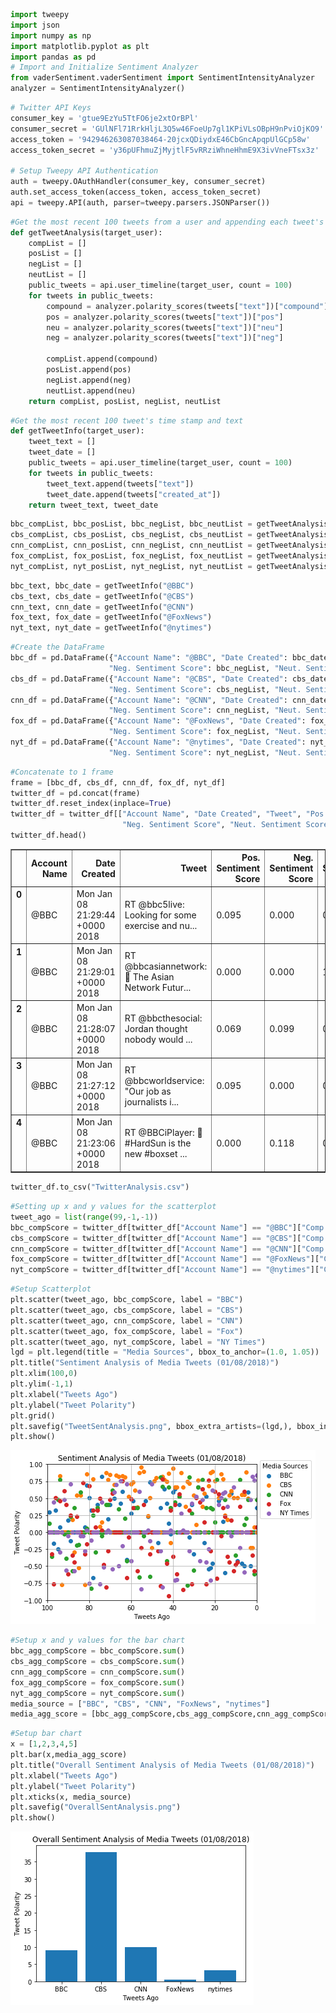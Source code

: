 

```python
import tweepy
import json
import numpy as np
import matplotlib.pyplot as plt
import pandas as pd
# Import and Initialize Sentiment Analyzer
from vaderSentiment.vaderSentiment import SentimentIntensityAnalyzer
analyzer = SentimentIntensityAnalyzer()
```


```python
# Twitter API Keys
consumer_key = 'gtue9EzYu5TtFO6je2xtOrBPl'
consumer_secret = 'GUlNFl71RrkHljL3Q5w46FoeUp7gl1KPiVLsOBpH9nPviOjKO9'
access_token = '942946263087038464-20jcxQDiydxE46CbGncApqpUlGCp58w'
access_token_secret = 'y36pUFhmuZjMyjtlF5vRRziWhneHhmE9X3ivVneFTsx3z'

# Setup Tweepy API Authentication
auth = tweepy.OAuthHandler(consumer_key, consumer_secret)
auth.set_access_token(access_token, access_token_secret)
api = tweepy.API(auth, parser=tweepy.parsers.JSONParser())
```


```python
#Get the most recent 100 tweets from a user and appending each tweet's sentiment score to lists
def getTweetAnalysis(target_user):
    compList = []
    posList = []
    negList = []
    neutList = []
    public_tweets = api.user_timeline(target_user, count = 100)
    for tweets in public_tweets:
        compound = analyzer.polarity_scores(tweets["text"])["compound"]
        pos = analyzer.polarity_scores(tweets["text"])["pos"]
        neu = analyzer.polarity_scores(tweets["text"])["neu"]
        neg = analyzer.polarity_scores(tweets["text"])["neg"]
        
        compList.append(compound)
        posList.append(pos)
        negList.append(neg)
        neutList.append(neu)
    return compList, posList, negList, neutList
```


```python
#Get the most recent 100 tweet's time stamp and text
def getTweetInfo(target_user):
    tweet_text = []
    tweet_date = []
    public_tweets = api.user_timeline(target_user, count = 100)
    for tweets in public_tweets:
        tweet_text.append(tweets["text"])
        tweet_date.append(tweets["created_at"])
    return tweet_text, tweet_date
```


```python
bbc_compList, bbc_posList, bbc_negList, bbc_neutList = getTweetAnalysis("@BBC")
cbs_compList, cbs_posList, cbs_negList, cbs_neutList = getTweetAnalysis("@CBS")
cnn_compList, cnn_posList, cnn_negList, cnn_neutList = getTweetAnalysis("@CNN")
fox_compList, fox_posList, fox_negList, fox_neutList = getTweetAnalysis("@FoxNews")
nyt_compList, nyt_posList, nyt_negList, nyt_neutList = getTweetAnalysis("@nytimes")
```


```python
bbc_text, bbc_date = getTweetInfo("@BBC")
cbs_text, cbs_date = getTweetInfo("@CBS")
cnn_text, cnn_date = getTweetInfo("@CNN")
fox_text, fox_date = getTweetInfo("@FoxNews")
nyt_text, nyt_date = getTweetInfo("@nytimes")
```


```python
#Create the DataFrame
bbc_df = pd.DataFrame({"Account Name": "@BBC", "Date Created": bbc_date, "Tweet": bbc_text, "Pos. Sentiment Score":bbc_posList,
                      "Neg. Sentiment Score": bbc_negList, "Neut. Sentiment Score": bbc_neutList, "Comp. Sentiment Score": bbc_compList})
cbs_df = pd.DataFrame({"Account Name": "@CBS", "Date Created": cbs_date, "Tweet": cbs_text, "Pos. Sentiment Score":cbs_posList,
                      "Neg. Sentiment Score": cbs_negList, "Neut. Sentiment Score": cbs_neutList, "Comp. Sentiment Score": cbs_compList})
cnn_df = pd.DataFrame({"Account Name": "@CNN", "Date Created": cnn_date, "Tweet": cnn_text, "Pos. Sentiment Score": cnn_posList,
                      "Neg. Sentiment Score": cnn_negList, "Neut. Sentiment Score": cnn_neutList, "Comp. Sentiment Score": cnn_compList})
fox_df = pd.DataFrame({"Account Name": "@FoxNews", "Date Created": fox_date, "Tweet": fox_text, "Pos. Sentiment Score":fox_posList,
                      "Neg. Sentiment Score": fox_negList, "Neut. Sentiment Score": fox_neutList, "Comp. Sentiment Score": fox_compList})
nyt_df = pd.DataFrame({"Account Name": "@nytimes", "Date Created": nyt_date, "Tweet": nyt_text, "Pos. Sentiment Score":nyt_posList,
                      "Neg. Sentiment Score": nyt_negList, "Neut. Sentiment Score": nyt_neutList, "Comp. Sentiment Score": nyt_compList})
```


```python
#Concatenate to 1 frame
frame = [bbc_df, cbs_df, cnn_df, fox_df, nyt_df]
twitter_df = pd.concat(frame)
twitter_df.reset_index(inplace=True)
twitter_df = twitter_df[["Account Name", "Date Created", "Tweet", "Pos. Sentiment Score", 
                         "Neg. Sentiment Score", "Neut. Sentiment Score", "Comp. Sentiment Score"]]
twitter_df.head()
```




<div>
<style>
    .dataframe thead tr:only-child th {
        text-align: right;
    }

    .dataframe thead th {
        text-align: left;
    }

    .dataframe tbody tr th {
        vertical-align: top;
    }
</style>
<table border="1" class="dataframe">
  <thead>
    <tr style="text-align: right;">
      <th></th>
      <th>Account Name</th>
      <th>Date Created</th>
      <th>Tweet</th>
      <th>Pos. Sentiment Score</th>
      <th>Neg. Sentiment Score</th>
      <th>Neut. Sentiment Score</th>
      <th>Comp. Sentiment Score</th>
    </tr>
  </thead>
  <tbody>
    <tr>
      <th>0</th>
      <td>@BBC</td>
      <td>Mon Jan 08 21:29:44 +0000 2018</td>
      <td>RT @bbc5live: Looking for some exercise and nu...</td>
      <td>0.095</td>
      <td>0.000</td>
      <td>0.905</td>
      <td>0.2960</td>
    </tr>
    <tr>
      <th>1</th>
      <td>@BBC</td>
      <td>Mon Jan 08 21:29:01 +0000 2018</td>
      <td>RT @bbcasiannetwork: 📡 The Asian Network Futur...</td>
      <td>0.000</td>
      <td>0.000</td>
      <td>1.000</td>
      <td>0.0000</td>
    </tr>
    <tr>
      <th>2</th>
      <td>@BBC</td>
      <td>Mon Jan 08 21:28:07 +0000 2018</td>
      <td>RT @bbcthesocial: Jordan thought nobody would ...</td>
      <td>0.069</td>
      <td>0.099</td>
      <td>0.831</td>
      <td>-0.1655</td>
    </tr>
    <tr>
      <th>3</th>
      <td>@BBC</td>
      <td>Mon Jan 08 21:27:12 +0000 2018</td>
      <td>RT @bbcworldservice: "Our job as journalists i...</td>
      <td>0.095</td>
      <td>0.000</td>
      <td>0.905</td>
      <td>0.3182</td>
    </tr>
    <tr>
      <th>4</th>
      <td>@BBC</td>
      <td>Mon Jan 08 21:23:06 +0000 2018</td>
      <td>RT @BBCiPlayer: 🎁 #HardSun is the new #boxset ...</td>
      <td>0.000</td>
      <td>0.118</td>
      <td>0.882</td>
      <td>-0.2500</td>
    </tr>
  </tbody>
</table>
</div>




```python
twitter_df.to_csv("TwitterAnalysis.csv")
```


```python
#Setting up x and y values for the scatterplot
tweet_ago = list(range(99,-1,-1))
bbc_compScore = twitter_df[twitter_df["Account Name"] == "@BBC"]["Comp. Sentiment Score"]
cbs_compScore = twitter_df[twitter_df["Account Name"] == "@CBS"]["Comp. Sentiment Score"]
cnn_compScore = twitter_df[twitter_df["Account Name"] == "@CNN"]["Comp. Sentiment Score"]
fox_compScore = twitter_df[twitter_df["Account Name"] == "@FoxNews"]["Comp. Sentiment Score"]
nyt_compScore = twitter_df[twitter_df["Account Name"] == "@nytimes"]["Comp. Sentiment Score"]
```


```python
#Setup Scatterplot
plt.scatter(tweet_ago, bbc_compScore, label = "BBC")
plt.scatter(tweet_ago, cbs_compScore, label = "CBS")
plt.scatter(tweet_ago, cnn_compScore, label = "CNN")
plt.scatter(tweet_ago, fox_compScore, label = "Fox")
plt.scatter(tweet_ago, nyt_compScore, label = "NY Times")
lgd = plt.legend(title = "Media Sources", bbox_to_anchor=(1.0, 1.05))
plt.title("Sentiment Analysis of Media Tweets (01/08/2018)")
plt.xlim(100,0)
plt.ylim(-1,1)
plt.xlabel("Tweets Ago")
plt.ylabel("Tweet Polarity")
plt.grid()
plt.savefig("TweetSentAnalysis.png", bbox_extra_artists=(lgd,), bbox_inches='tight')
plt.show()
```


![png](output_10_0.png)



```python
#Setup x and y values for the bar chart
bbc_agg_compScore = bbc_compScore.sum()
cbs_agg_compScore = cbs_compScore.sum()
cnn_agg_compScore = cnn_compScore.sum()
fox_agg_compScore = fox_compScore.sum()
nyt_agg_compScore = nyt_compScore.sum()
media_source = ["BBC", "CBS", "CNN", "FoxNews", "nytimes"]
media_agg_score = [bbc_agg_compScore,cbs_agg_compScore,cnn_agg_compScore,fox_agg_compScore,nyt_agg_compScore]
```


```python
#Setup bar chart
x = [1,2,3,4,5]
plt.bar(x,media_agg_score)
plt.title("Overall Sentiment Analysis of Media Tweets (01/08/2018)")
plt.xlabel("Tweets Ago")
plt.ylabel("Tweet Polarity")
plt.xticks(x, media_source)
plt.savefig("OverallSentAnalysis.png")
plt.show()
```


![png](output_12_0.png)


